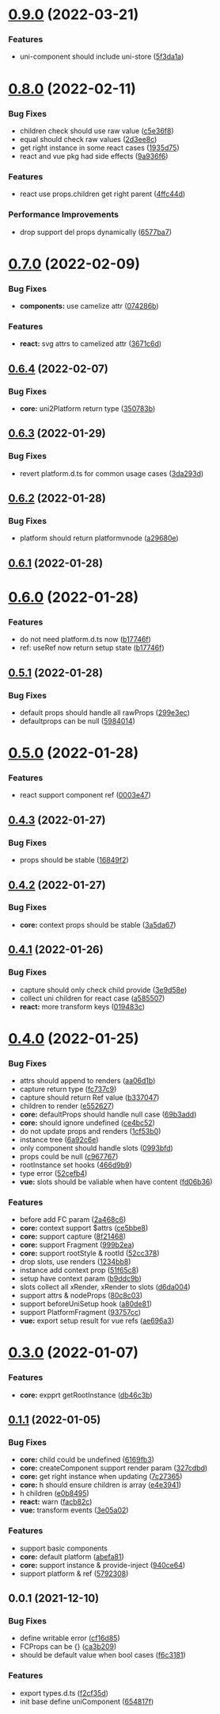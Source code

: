 # [0.9.0](https://github.com/dolymood/uni-component/compare/v0.8.0...v0.9.0) (2022-03-21)


### Features

* uni-component should include uni-store ([5f3da1a](https://github.com/dolymood/uni-component/commit/5f3da1a7591381d5756115cd68ce748f788568f0))



# [0.8.0](https://github.com/dolymood/uni-component/compare/v0.7.0...v0.8.0) (2022-02-11)


### Bug Fixes

* children check should use raw value ([c5e36f8](https://github.com/dolymood/uni-component/commit/c5e36f80d63099def2d602a41a3741025bb2bb76))
* equal should check raw values ([2d3ee8c](https://github.com/dolymood/uni-component/commit/2d3ee8c1bf610b9dea9ff4bb7d91bc1711428daf))
* get right instance in some react cases ([1935d75](https://github.com/dolymood/uni-component/commit/1935d7511a1f2f73996a81d8a9794ccd295533ad))
* react and vue pkg had side effects ([9a936f6](https://github.com/dolymood/uni-component/commit/9a936f6eae651f21e462fe034232d59c0a2e7621))


### Features

* react use props.children get right parent ([4ffc44d](https://github.com/dolymood/uni-component/commit/4ffc44deda37f0353973eb9d2a3f270476db2b60))


### Performance Improvements

* drop support del props dynamically ([6577ba7](https://github.com/dolymood/uni-component/commit/6577ba78780b8261fd944d00da2140b865d4ce85))



# [0.7.0](https://github.com/dolymood/uni-component/compare/v0.6.4...v0.7.0) (2022-02-09)


### Bug Fixes

* **components:** use camelize attr ([074286b](https://github.com/dolymood/uni-component/commit/074286b67f92d3d46963d1b8ea7c5d0604ff2276))


### Features

* **react:** svg attrs to camelized attr ([3671c6d](https://github.com/dolymood/uni-component/commit/3671c6d7af3f5c3bc5f411400296ca1262fb0a69))



## [0.6.4](https://github.com/dolymood/uni-component/compare/v0.6.3...v0.6.4) (2022-02-07)


### Bug Fixes

* **core:** uni2Platform return type ([350783b](https://github.com/dolymood/uni-component/commit/350783bd1d67a884977b761e44de61fe257fe3ec))



## [0.6.3](https://github.com/dolymood/uni-component/compare/v0.6.2...v0.6.3) (2022-01-29)


### Bug Fixes

* revert platform.d.ts for common usage cases ([3da293d](https://github.com/dolymood/uni-component/commit/3da293db9f068e1cfdf425e7ea8a0935fb950278))



## [0.6.2](https://github.com/dolymood/uni-component/compare/v0.6.1...v0.6.2) (2022-01-28)


### Bug Fixes

* platform should return platformvnode ([a29680e](https://github.com/dolymood/uni-component/commit/a29680e1dc7a38f8fd41158c3ca9de2fd42a00c8))



## [0.6.1](https://github.com/dolymood/uni-component/compare/v0.6.0...v0.6.1) (2022-01-28)



# [0.6.0](https://github.com/dolymood/uni-component/compare/v0.5.1...v0.6.0) (2022-01-28)


### Features

* do not need platform.d.ts now ([b17746f](https://github.com/dolymood/uni-component/commit/b17746fb6d3f07e78765809860bf2a13d831b09c))
* ref: useRef now return setup state ([b17746f](https://github.com/dolymood/uni-component/commit/b17746fb6d3f07e78765809860bf2a13d831b09c))



## [0.5.1](https://github.com/dolymood/uni-component/compare/v0.5.0...v0.5.1) (2022-01-28)


### Bug Fixes

* default props should handle all rawProps ([299e3ec](https://github.com/dolymood/uni-component/commit/299e3eccdc8eef94f8a825e6f2018b9f80f4454d))
* defaultprops can be null ([5984014](https://github.com/dolymood/uni-component/commit/5984014d104ab2d06720c68c9c735088f44f0365))



# [0.5.0](https://github.com/dolymood/uni-component/compare/v0.4.3...v0.5.0) (2022-01-28)


### Features

* react support component ref ([0003e47](https://github.com/dolymood/uni-component/commit/0003e477f9bc9e2e66e4da1171d672586f32053d))



## [0.4.3](https://github.com/dolymood/uni-component/compare/v0.4.2...v0.4.3) (2022-01-27)


### Bug Fixes

* props should be stable ([16849f2](https://github.com/dolymood/uni-component/commit/16849f20e94e15caa879db2a46ee8b846fe86f8c))


## [0.4.2](https://github.com/dolymood/uni-component/compare/v0.4.1...v0.4.2) (2022-01-27)


### Bug Fixes

* **core:** context props should be stable ([3a5da67](https://github.com/dolymood/uni-component/commit/3a5da67572eb892ce7483373567190708e3f6077))



## [0.4.1](https://github.com/dolymood/uni-component/compare/v0.4.0...v0.4.1) (2022-01-26)


### Bug Fixes

* capture should only check child provide ([3e9d58e](https://github.com/dolymood/uni-component/commit/3e9d58e20f96de5f86c96e728e38f20912aecdb7))
* collect uni children for react case ([a585507](https://github.com/dolymood/uni-component/commit/a58550782a7a2737ada1e2deeea36ce721aad594))
* **react:** more transform keys ([019483c](https://github.com/dolymood/uni-component/commit/019483c2357c3c7d63a667389de19fb59b89a8c6))



# [0.4.0](https://github.com/dolymood/uni-component/compare/v0.3.0...v0.4.0) (2022-01-25)


### Bug Fixes

* attrs should append to renders ([aa06d1b](https://github.com/dolymood/uni-component/commit/aa06d1b13d71433541d4e19aea06dd4219f8e6fd))
* capture return type ([fc737c9](https://github.com/dolymood/uni-component/commit/fc737c92daac93dcb6602987a1f413301aa7f49a))
* capture should return Ref value ([b337047](https://github.com/dolymood/uni-component/commit/b337047ef5e34b7498ca2a5e81650866b1cad98e))
* children to render ([e552627](https://github.com/dolymood/uni-component/commit/e552627917b5fe6c3c6401d8b592bcb5082681fb))
* **core:** defaultProps should handle null case ([69b3add](https://github.com/dolymood/uni-component/commit/69b3add0771fcc7365d1f4087ccb2e63c27e13eb))
* **core:** should ignore undefined ([ce4bc52](https://github.com/dolymood/uni-component/commit/ce4bc52a44a85ab482f0431ecb85d84de9eb2154))
* do not update props and renders ([1cf53b0](https://github.com/dolymood/uni-component/commit/1cf53b0770b26d0807be6622649077c8950a7834))
* instance tree ([6a92c6e](https://github.com/dolymood/uni-component/commit/6a92c6ea37eb7fc90298208402661e638813f4a6))
* only component should handle slots ([0993bfd](https://github.com/dolymood/uni-component/commit/0993bfd389f9b4388f2d9c66e588b3fc9c0f31ce))
* props could be null ([c967767](https://github.com/dolymood/uni-component/commit/c9677677f17ff778a822a3ecb2e3480929038ee6))
* rootInstance set hooks ([466d9b9](https://github.com/dolymood/uni-component/commit/466d9b9a92278a53f757ac852e1593bfd3725596))
* type error ([52cefb4](https://github.com/dolymood/uni-component/commit/52cefb4409a7effa57222822fb58a37dfaeda2f7))
* **vue:** slots should be valiable when have content ([fd06b36](https://github.com/dolymood/uni-component/commit/fd06b3660adb76237ccdcf5edaf838e15af8553a))


### Features

* before add FC param ([2a468c6](https://github.com/dolymood/uni-component/commit/2a468c6224828e7494daaf32a13f2474fa78bc44))
* **core:** context support $attrs ([ce5bbe8](https://github.com/dolymood/uni-component/commit/ce5bbe808145a5db8bc9a04ef1db541e3f7a119e))
* **core:** support capture ([8f21468](https://github.com/dolymood/uni-component/commit/8f21468a4bddfdac8e1960175a6b285f09afbb68))
* **core:** support Fragment ([999b2ea](https://github.com/dolymood/uni-component/commit/999b2ea1ff32ff81bae527773c99108dc2bfdc29))
* **core:** support rootStyle & rootId ([52cc378](https://github.com/dolymood/uni-component/commit/52cc37867a8535c09015d9c8c6205d59c85b4037))
* drop slots, use renders ([1234bb8](https://github.com/dolymood/uni-component/commit/1234bb88855afc98bac9b64b8d4b0a86640b1918))
* instance add context prop ([51f65c8](https://github.com/dolymood/uni-component/commit/51f65c81655933f6656c28c677e6ca3246d45677))
* setup have context param ([b9ddc9b](https://github.com/dolymood/uni-component/commit/b9ddc9bbf01cc475c98c41022827fd666b4d1b6b))
* slots collect all xRender, xRender to slots ([d6da004](https://github.com/dolymood/uni-component/commit/d6da0046b8162a91da47b92172095039d6559d07))
* support attrs & nodeProps ([80c8c03](https://github.com/dolymood/uni-component/commit/80c8c03123306f936c2997229f3edd8c71ed7856))
* support beforeUniSetup hook ([a80de81](https://github.com/dolymood/uni-component/commit/a80de81e95d373e56fd125c306c570dabe3e577b))
* support PlatformFragment ([93757cc](https://github.com/dolymood/uni-component/commit/93757cc4d574fe4c73ea7bf432bd5cc524ce893e))
* **vue:** export setup result for vue refs ([ae696a3](https://github.com/dolymood/uni-component/commit/ae696a3208ff40224de030f9399edea9e3b99985))



# [0.3.0](https://github.com/dolymood/uni-component/compare/v0.1.1...v0.3.0) (2022-01-07)

### Features

* **core:** expprt getRootInstance ([db46c3b](https://github.com/dolymood/uni-component/commit/db46c3b7c7f26ed5e1c9245683e212eed54321b4))


## [0.1.1](https://github.com/dolymood/uni-component/compare/v0.0.1...v0.1.1) (2022-01-05)


### Bug Fixes

* **core:** child could be undefined ([6169fb3](https://github.com/dolymood/uni-component/commit/6169fb324884ffc2e9b76a35b26c595298511f48))
* **core:** createComponent support render param ([327cdbd](https://github.com/dolymood/uni-component/commit/327cdbdb859bdfafacf6c93df5ad457456b70736))
* **core:** get right instance when updating ([7c27365](https://github.com/dolymood/uni-component/commit/7c27365de9068e36519ba0ac0e7b2244e86bbd5a))
* **core:** h should ensure children is array ([e4e3941](https://github.com/dolymood/uni-component/commit/e4e3941576205276324ec4922e0aa1a6507cf54d))
* h children ([e0b8495](https://github.com/dolymood/uni-component/commit/e0b849555900ef5b5619eda430d1ca83087cc63e))
* **react:** warn ([facb82c](https://github.com/dolymood/uni-component/commit/facb82cbb69cdc1b8097b0a8e8b01799d0079cad))
* **vue:** transform events ([3e05a02](https://github.com/dolymood/uni-component/commit/3e05a0296f7cd353a77d30662e5e7893bb1babd3))


### Features

* support basic components
* **core:** default platform ([abefa81](https://github.com/dolymood/uni-component/commit/abefa812a6ce699d70bdaed1375708ecf7654d0f))
* **core:** support instance & provide-inject ([940ce64](https://github.com/dolymood/uni-component/commit/940ce64adadced52a1aada555b2e8a3cddbd4cc1))
* support platform & ref ([5792308](https://github.com/dolymood/uni-component/commit/57923085a5c37beeb886543519d2764621253dc2))


## 0.0.1 (2021-12-10)

### Bug Fixes

* define writable error ([cf16d85](https://github.com/dolymood/uni-component/commit/cf16d85ca4862ef01b87e1436a63d7fddad8e290))
* FCProps can be {} ([ca3b209](https://github.com/dolymood/uni-component/commit/ca3b2091d545d9c0c11b9c0fd33ad9dcbba03733))
* should be default value when bool cases ([f6c3181](https://github.com/dolymood/uni-component/commit/f6c31817e198f188a18478e7c8592c4e55757ab4))


### Features

* export types.d.ts ([f2cf35d](https://github.com/dolymood/uni-component/commit/f2cf35d40d1463567318bcaa66938b44b5119747))
* init base define uniComponent ([654817f](https://github.com/dolymood/uni-component/commit/654817fd9e2f89dbe817416d5e66ee979d57999f))
